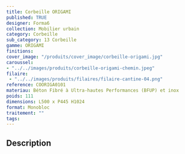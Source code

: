 ```yaml
---
title: Corbeille ORIGAMI 
published: TRUE
designer: Forma6
collection: Mobilier urbain
category: Corbeille
sub_category: 13 Corbeille
gamme: ORIGAMI
finitions: 
cover_image: "/produits/cover_image/corbeille-origami.jpg"
caroussel: 
- "../../images/produits/corbeille-origami-chemin.jpeg"
filaire: 
 - "../../images/produits/filaires/filaire-cantine-04.png"
reference: COORIGA0101
materiau: Béton Fibré à Ultra-hautes Performances (BFUP) et inox
poids: 111
dimensions: L500 x P445 H1024
format: Monobloc
traitement: ""
tags: 
---
```


## Description
